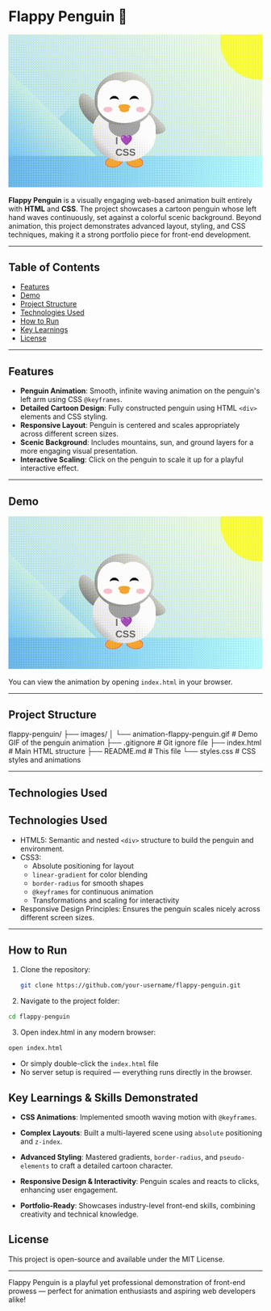 # Flappy Penguin 🐧

![Flappy Penguin Animation](images/animation-flappy-penguin.gif)

**Flappy Penguin** is a visually engaging web-based animation built entirely with **HTML** and **CSS**. The project showcases a cartoon penguin whose left hand waves continuously, set against a colorful scenic background. Beyond animation, this project demonstrates advanced layout, styling, and CSS techniques, making it a strong portfolio piece for front-end development.

---

## Table of Contents
- [Features](#features)
- [Demo](#demo)
- [Project Structure](#project-structure)
- [Technologies Used](#technologies-used)
- [How to Run](#how-to-run)
- [Key Learnings](#key-learnings)
- [License](#license)

---

## Features

- **Penguin Animation**: Smooth, infinite waving animation on the penguin's left arm using CSS `@keyframes`.
- **Detailed Cartoon Design**: Fully constructed penguin using HTML `<div>` elements and CSS styling.
- **Responsive Layout**: Penguin is centered and scales appropriately across different screen sizes.
- **Scenic Background**: Includes mountains, sun, and ground layers for a more engaging visual presentation.
- **Interactive Scaling**: Click on the penguin to scale it up for a playful interactive effect.

---

## Demo

![Flappy Penguin Animation](images/animation-flappy-penguin.gif)

You can view the animation by opening `index.html` in your browser.

---

## Project Structure

flappy-penguin/
├── images/
│   └── animation-flappy-penguin.gif   # Demo GIF of the penguin animation
├── .gitignore                         # Git ignore file
├── index.html                          # Main HTML structure
├── README.md                           # This file
└── styles.css                          # CSS styles and animations

---

## Technologies Used

## Technologies Used

- HTML5: Semantic and nested `<div>` structure to build the penguin and environment.
- CSS3:
  - Absolute positioning for layout
  - `linear-gradient` for color blending
  - `border-radius` for smooth shapes
  - `@keyframes` for continuous animation
  - Transformations and scaling for interactivity
- Responsive Design Principles: Ensures the penguin scales nicely across different screen sizes.

---

## How to Run

1. Clone the repository:
   ```bash
   git clone https://github.com/your-username/flappy-penguin.git
   ```

2. Navigate to the project folder:
```bash
cd flappy-penguin
```
3. Open index.html in any modern browser:
```bash
open index.html
```
- Or simply double-click the `index.html` file
- No server setup is required — everything runs directly in the browser.

## Key Learnings & Skills Demonstrated
- **CSS Animations**: Implemented smooth waving motion with `@keyframes`.

- **Complex Layouts**: Built a multi-layered scene using `absolute` positioning and `z-index`.

- **Advanced Styling**: Mastered gradients, `border-radius`, and `pseudo-elements` to craft a detailed cartoon character.

- **Responsive Design & Interactivity**: Penguin scales and reacts to clicks, enhancing user engagement.

- **Portfolio-Ready**: Showcases industry-level front-end skills, combining creativity and technical knowledge.

## License
This project is open-source and available under the MIT License.

---

Flappy Penguin is a playful yet professional demonstration of front-end prowess — perfect for animation enthusiasts and aspiring web developers alike!


